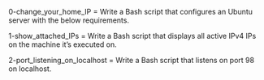 0-change_your_home_IP = Write a Bash script that configures an Ubuntu server with the below requirements.

1-show_attached_IPs = Write a Bash script that displays all active IPv4 IPs on the machine it’s executed on.

2-port_listening_on_localhost = Write a Bash script that listens on port 98 on localhost.
